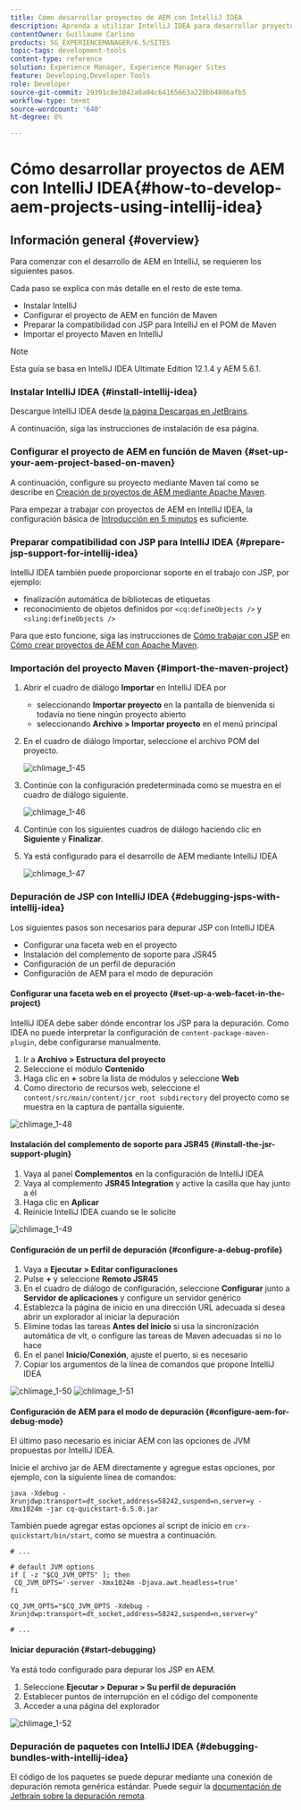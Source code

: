 ```yaml
---
title: Cómo desarrollar proyectos de AEM con IntelliJ IDEA
description: Aprenda a utilizar IntelliJ IDEA para desarrollar proyectos de Adobe Experience Manager.
contentOwner: Guillaume Carlino
products: SG_EXPERIENCEMANAGER/6.5/SITES
topic-tags: development-tools
content-type: reference
solution: Experience Manager, Experience Manager Sites
feature: Developing,Developer Tools
role: Developer
source-git-commit: 29391c8e3042a8a04c64165663a228bb4886afb5
workflow-type: tm+mt
source-wordcount: '640'
ht-degree: 0%

---
```


# Cómo desarrollar proyectos de AEM con IntelliJ IDEA{#how-to-develop-aem-projects-using-intellij-idea}

## Información general {#overview}

Para comenzar con el desarrollo de AEM en IntelliJ, se requieren los siguientes pasos.

Cada paso se explica con más detalle en el resto de este tema.

* Instalar IntelliJ
* Configurar el proyecto de AEM en función de Maven
* Preparar la compatibilidad con JSP para IntelliJ en el POM de Maven
* Importar el proyecto Maven en IntelliJ

>[!NOTE]
>
>Esta guía se basa en IntelliJ IDEA Ultimate Edition 12.1.4 y AEM 5.6.1.

### Instalar IntelliJ IDEA {#install-intellij-idea}

Descargue IntelliJ IDEA desde [la página Descargas en JetBrains](https://www.jetbrains.com/idea/download/).

A continuación, siga las instrucciones de instalación de esa página.

### Configurar el proyecto de AEM en función de Maven {#set-up-your-aem-project-based-on-maven}

A continuación, configure su proyecto mediante Maven tal como se describe en [Creación de proyectos de AEM mediante Apache Maven](/help/sites-developing/ht-projects-maven.md).

Para empezar a trabajar con proyectos de AEM en IntelliJ IDEA, la configuración básica de [Introducción en 5 minutos](https://maven.apache.org/guides/getting-started/maven-in-five-minutes.html) es suficiente.

### Preparar compatibilidad con JSP para IntelliJ IDEA {#prepare-jsp-support-for-intellij-idea}

IntelliJ IDEA también puede proporcionar soporte en el trabajo con JSP, por ejemplo:

* finalización automática de bibliotecas de etiquetas
* reconocimiento de objetos definidos por `<cq:defineObjects />` y `<sling:defineObjects />`

Para que esto funcione, siga las instrucciones de [Cómo trabajar con JSP](/help/sites-developing/ht-projects-maven.md#how-to-work-with-jsps) en [Cómo crear proyectos de AEM con Apache Maven](/help/sites-developing/ht-projects-maven.md).

### Importación del proyecto Maven {#import-the-maven-project}

1. Abrir el cuadro de diálogo **Importar** en IntelliJ IDEA por

   * seleccionando **Importar proyecto** en la pantalla de bienvenida si todavía no tiene ningún proyecto abierto
   * seleccionando **Archivo > Importar proyecto** en el menú principal

1. En el cuadro de diálogo Importar, seleccione el archivo POM del proyecto.

   ![chlimage_1-45](assets/chlimage_1-45a.png)

1. Continúe con la configuración predeterminada como se muestra en el cuadro de diálogo siguiente.

   ![chlimage_1-46](assets/chlimage_1-46a.png)

1. Continúe con los siguientes cuadros de diálogo haciendo clic en **Siguiente** y **Finalizar**.
1. Ya está configurado para el desarrollo de AEM mediante IntelliJ IDEA

   ![chlimage_1-47](assets/chlimage_1-47a.png)

### Depuración de JSP con IntelliJ IDEA {#debugging-jsps-with-intellij-idea}

Los siguientes pasos son necesarios para depurar JSP con IntelliJ IDEA

* Configurar una faceta web en el proyecto
* Instalación del complemento de soporte para JSR45
* Configuración de un perfil de depuración
* Configuración de AEM para el modo de depuración

#### Configurar una faceta web en el proyecto {#set-up-a-web-facet-in-the-project}

IntelliJ IDEA debe saber dónde encontrar los JSP para la depuración. Como IDEA no puede interpretar la configuración de `content-package-maven-plugin`, debe configurarse manualmente.

1. Ir a **Archivo > Estructura del proyecto**
1. Seleccione el módulo **Contenido**
1. Haga clic en **+** sobre la lista de módulos y seleccione **Web**
1. Como directorio de recursos web, seleccione el `content/src/main/content/jcr_root subdirectory` del proyecto como se muestra en la captura de pantalla siguiente.

![chlimage_1-48](assets/chlimage_1-48a.png)

#### Instalación del complemento de soporte para JSR45 {#install-the-jsr-support-plugin}

1. Vaya al panel **Complementos** en la configuración de IntelliJ IDEA
1. Vaya al complemento **JSR45 Integration** y active la casilla que hay junto a él
1. Haga clic en **Aplicar**
1. Reinicie IntelliJ IDEA cuando se le solicite

![chlimage_1-49](assets/chlimage_1-49a.png)

#### Configuración de un perfil de depuración {#configure-a-debug-profile}

1. Vaya a **Ejecutar > Editar configuraciones**
1. Pulse **+** y seleccione **Remoto JSR45**
1. En el cuadro de diálogo de configuración, seleccione **Configurar** junto a **Servidor de aplicaciones** y configure un servidor genérico
1. Establezca la página de inicio en una dirección URL adecuada si desea abrir un explorador al iniciar la depuración
1. Elimine todas las tareas **Antes del inicio** si usa la sincronización automática de vlt, o configure las tareas de Maven adecuadas si no lo hace
1. En el panel **Inicio/Conexión**, ajuste el puerto, si es necesario
1. Copiar los argumentos de la línea de comandos que propone IntelliJ IDEA

![chlimage_1-50](assets/chlimage_1-50a.png) ![chlimage_1-51](assets/chlimage_1-51a.png)

#### Configuración de AEM para el modo de depuración {#configure-aem-for-debug-mode}

El último paso necesario es iniciar AEM con las opciones de JVM propuestas por IntelliJ IDEA.

Inicie el archivo jar de AEM directamente y agregue estas opciones, por ejemplo, con la siguiente línea de comandos:

`java -Xdebug -Xrunjdwp:transport=dt_socket,address=58242,suspend=n,server=y -Xmx1024m -jar cq-quickstart-6.5.0.jar`

También puede agregar estas opciones al script de inicio en `crx-quickstart/bin/start`, como se muestra a continuación.

```shell
# ...

# default JVM options
if [ -z "$CQ_JVM_OPTS" ]; then
 CQ_JVM_OPTS='-server -Xmx1024m -Djava.awt.headless=true'
fi

CQ_JVM_OPTS="$CQ_JVM_OPTS -Xdebug -Xrunjdwp:transport=dt_socket,address=58242,suspend=n,server=y"

# ...
```

#### Iniciar depuración {#start-debugging}

Ya está todo configurado para depurar los JSP en AEM.

1. Seleccione **Ejecutar > Depurar > Su perfil de depuración**
1. Establecer puntos de interrupción en el código del componente
1. Acceder a una página del explorador

![chlimage_1-52](assets/chlimage_1-52a.png)

### Depuración de paquetes con IntelliJ IDEA {#debugging-bundles-with-intellij-idea}

El código de los paquetes se puede depurar mediante una conexión de depuración remota genérica estándar. Puede seguir la [documentación de Jetbrain sobre la depuración remota](https://www.jetbrains.com/help/idea/remote-debugging-with-product.html#remote-interpreter).
